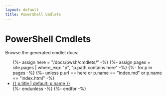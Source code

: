 ```yaml
---
layout: default
title: PowerShell Cmdlets
---
```


# PowerShell Cmdlets

Browse the generated cmdlet docs:

<ul>
{%- assign here = "/docs/pwsh/cmdlets/" -%}
{%- assign pages = site.pages | where_exp: "p", "p.path contains here" -%}
{%- for p in pages -%}
  {%- unless p.url == here or p.name == "index.md" or p.name == "index.html" -%}
  <li><a href="{{ p.url | relative_url }}">{{ p.title | default: p.name }}</a></li>
  {%- endunless -%}
{%- endfor -%}
</ul>